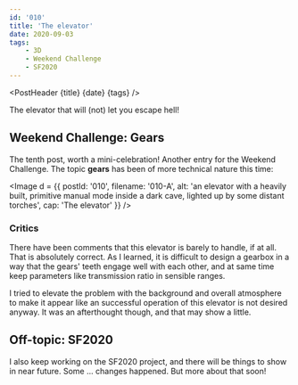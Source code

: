 ```yaml
---
id: '010'
title: 'The elevator'
date: 2020-09-03
tags:
    - 3D
    - Weekend Challenge
    - SF2020
---
```




<script>
    import Image from '$lib/Image.svelte'
    import Link from '$lib/Link.svelte'
	import PostHeader from '$lib/PostHeader.svelte'
</script>



<PostHeader {title} {date} {tags} />

The elevator that will (not) let you escape hell!

## Weekend Challenge: Gears

The tenth post, worth a mini-celebration! Another entry for the <Link href="https://blenderartists.org/c/contests/weekend-challenge/25">Weekend Challenge</Link>. The topic **gears** has been of more technical nature this time:

<Image d = {{ postId: '010', filename: '010-A',
	alt: 'an elevator with a heavily built, primitive manual mode inside a dark cave, lighted up by some distant torches',
	cap: 'The elevator'
}} />

### Critics

There have been comments that this elevator is barely to handle, if at all. That is absolutely correct. As I learned, it is difficult to design a gearbox in a way that the gears' teeth engage well with each other, and at same time keep parameters like transmission ratio in sensible ranges.

I tried to elevate the problem with the background and overall atmosphere to make it appear like an successful operation of this elevator is not desired anyway. It was an afterthought though, and that may show a little.

## Off-topic: SF2020

I also keep working on the SF2020 project, and there will be things to show in near future. Some ... changes happened. But more about that soon!